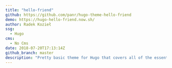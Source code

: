 ```yaml
---
title: "hello-friend"
github: https://github.com/panr/hugo-theme-hello-friend
demo: https://hugo-hello-friend.now.sh/
author: Radek Kozieł
ssg:
  - Hugo
cms:
  - No Cms
date: 2018-07-20T17:13:14Z
github_branch: master
description: "Pretty basic theme for Hugo that covers all of the essentials. All you have to do is start typing!"
---
```

